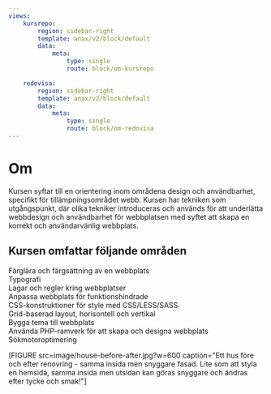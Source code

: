 ```yaml
---
views:
    kursrepo:
        region: sidebar-right
        template: anax/v2/block/default
        data:
            meta:
                type: single
                route: block/om-kursrepo

    redovisa:
        region: sidebar-right
        template: anax/v2/block/default
        data:
            meta:
                type: single
                route: block/om-redovisa
---
```

Om
=========================

Kursen syftar till en orientering inom områdena design och användbarhet, specifikt för tillämpningsområdet webb. Kursen har tekniken som utgångspunkt, där olika tekniker introduceras och används för att underlätta webbdesign och användbarhet för webbplatsen med syftet att skapa en korrekt och användarvänlig webbplats.

Kursen omfattar följande områden
---------------------------------

<i class="fas fa-check fa-sm"></i> Färglära och färgsättning av en webbplats  
<i class="fas fa-check fa-sm"></i> Typografi  
<i class="fas fa-check fa-sm"></i> Lagar och regler kring webbplatser  
<i class="fas fa-check fa-sm"></i> Anpassa webbplats för funktionshindrade  
<i class="fas fa-check fa-sm"></i> CSS-konstruktioner för style med CSS/LESS/SASS  
<i class="fas fa-check fa-sm"></i> Grid-baserad layout, horisontell och vertikal  
<i class="fas fa-check fa-sm"></i> Bygga tema till webbplats  
<i class="fas fa-check fa-sm"></i> Använda PHP-ramverk för att skapa och designa webbplats  
<i class="fas fa-check fa-sm"></i> Sökmotoroptimering  

[FIGURE src=image/house-before-after.jpg?w=600 caption="Ett hus före och efter renovring - samma insida men snyggare fasad. Lite som att styla en hemsida, samma insida men utsidan kan göras snyggare och ändras efter tycke och smak!"]
